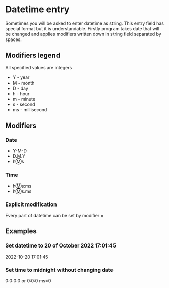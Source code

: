 # Datetime entry
Sometimes you will be asked to enter datetime as string. This entry field has special format but it is understandable.
Firstly program takes date that will be changed and applies modifiers written down in string field separated by spaces.
## Modifiers legend
All specified values are integers
* Y - year
* M - month 
* D - day
* h - hour
* m - minute
* s - second
* ms - millisecond
## Modifiers
### Date
* Y-M-D
* D.M.Y
* h:m:s
### Time
* h:m:s:ms
* h:m:s.ms
### Explicit modification
Every part of datetime can be set by modifier <letter from legend>=<value>
## Examples
### Set datetime to 20 of October 2022 17:01:45
2022-10-20 17:01:45
### Set time to midnight without changing date
0:0:0:0
or
0:0:0 ms=0
